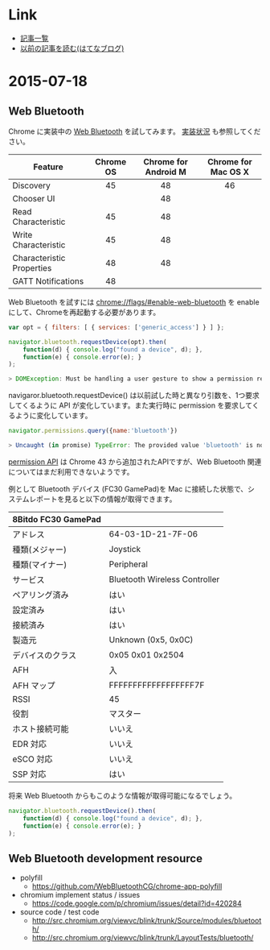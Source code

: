 # Link

- [記事一覧](https://github.com/uupaa/LatestLog)
- [以前の記事を読む(はてなブログ)](http://uupaa.hatenablog.com/)

# 2015-07-18

## Web Bluetooth
Chrome に実装中の [Web Bluetooth](https://www.chromestatus.com/feature/5264933985976320) を試してみます。
[実装状況](https://github.com/WebBluetoothCG/web-bluetooth/blob/gh-pages/implementation-status.md) も参照してください。

| Feature                   | Chrome OS | Chrome for Android M | Chrome for Mac OS X |
| ------------------------- | :-------: | :------------------: | :-----------------: |
| Discovery                 | 45        | 48                   | 46                  |
| Chooser UI                |           | 48                   |                     |
| Read Characteristic       | 45        | 48                   |                     |
| Write Characteristic      | 45        | 48                   |                     |
| Characteristic Properties | 48        | 48                   |                     |
| GATT Notifications        | 48        |                      |                     |

Web Bluetooth を試すには [chrome://flags/#enable-web-bluetooth](chrome://flags/#enable-web-bluetooth) を enable にして、Chromeを再起動する必要があります。

```js
var opt = { filters: [ { services: ['generic_access'] } ] };

navigator.bluetooth.requestDevice(opt).then(
    function(d) { console.log("found a device", d); },
    function(e) { console.error(e); }
);

> DOMException: Must be handling a user gesture to show a permission request.(anonymous function)
```

navigaror.bluetooth.requestDevice() は以前試した時と異なり引数を、1つ要求してくるように API が変化しています。また実行時に permission を要求してくるように変化しています。


```js
navigator.permissions.query({name:'bluetooth'})

> Uncaught (in promise) TypeError: The provided value 'bluetooth' is not a valid enum value of type PermissionName.
```

[permission API](https://w3c.github.io/permissions/#h-midi) は Chrome 43 から追加されたAPIですが、Web Bluetooth 関連についてはまだ利用できないようです。


例として Bluetooth デバイス (FC30 GamePad)を Mac に接続した状態で、システムレポートを見ると以下の情報が取得できます。

| 8Bitdo FC30 GamePad |                             |
|------------------|--------------------------------|
| アドレス         | 64-03-1D-21-7F-06              |
| 種類(メジャー)   | Joystick                       |
| 種類(マイナー)   | Peripheral                     |
| サービス         | Bluetooth Wireless Controller  |
| ペアリング済み   | はい                           |
| 設定済み         | はい                           |
| 接続済み         | はい                           |
| 製造元           | Unknown (0x5, 0x0C)            |
| デバイスのクラス | 0x05 0x01 0x2504               |
| AFH              | 入                             |
| AFH マップ       | FFFFFFFFFFFFFFFFFF7F           |
| RSSI             | 45                             |
| 役割             | マスター                       |
| ホスト接続可能   | いいえ                         |
| EDR 対応         | いいえ                         |
| eSCO 対応        | いいえ                         |
| SSP 対応         | はい                           |

将来 Web Bluetooth からもこのような情報が取得可能になるでしょう。

```js
navigator.bluetooth.requestDevice().then(
    function(d) { console.log("found a device", d); },
    function(e) { console.error(e); }
);
```

## Web Bluetooth development resource

- polyfill
    - https://github.com/WebBluetoothCG/chrome-app-polyfill
- chromium implement status / issues
    - https://code.google.com/p/chromium/issues/detail?id=420284
- source code / test code
    - http://src.chromium.org/viewvc/blink/trunk/Source/modules/bluetooth/
    - http://src.chromium.org/viewvc/blink/trunk/LayoutTests/bluetooth/

